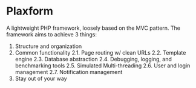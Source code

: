 Plaxform
=============
A lightweight PHP framework, loosely based on the MVC pattern. The framework aims to achieve 3 things:

1. Structure and organization
2. Common functionality
	2.1. Page routing w/ clean URLs
	2.2. Template engine
	2.3. Database abstraction
	2.4. Debugging, logging, and benchmarking tools
	2.5. Simulated Multi-threading
	2.6. User and login management
	2.7. Notification management
3. Stay out of your way

